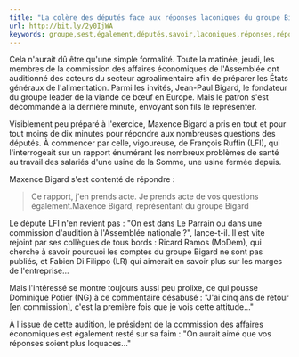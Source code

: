 ```yaml
---
title: "La colère des députés face aux réponses laconiques du groupe Bigard"
url: http://bit.ly/2y0IjWA
keywords: groupe,sest,également,députés,savoir,laconiques,réponses,répondre,colère,usine,rapport,face,économiques,commission,bigard
---
```

Cela n\'aurait dû être qu\'une simple formalité. Toute la matinée, jeudi, les membres de la commission des affaires économiques de l\'Assemblée ont auditionné des acteurs du secteur agroalimentaire afin de préparer les États généraux de l\'alimentation. Parmi les invités, Jean-Paul Bigard, le fondateur du groupe leader de la viande de bœuf en Europe. Mais le patron s\'est décommandé à la dernière minute, envoyant son fils le représenter.

Visiblement peu préparé à l\'exercice, Maxence Bigard a pris en tout et pour tout moins de dix minutes pour répondre aux nombreuses questions des députés. À commencer par celle, vigoureuse, de François Ruffin (LFI), qui l\'interrogeait sur un rapport énumérant les nombreux problèmes de santé au travail des salariés d\'une usine de la Somme, une usine fermée depuis.

Maxence Bigard s\'est contenté de répondre :

> Ce rapport, j\'en prends acte. Je prends acte de vos questions également.Maxence Bigard, représentant du groupe Bigard

Le député LFI n\'en revient pas : \"On est dans Le Parrain ou dans une commission d\'audition à l\'Assemblée nationale ?\", lance-t-il. Il est vite rejoint par ses collègues de tous bords : Ricard Ramos (MoDem), qui cherche à savoir pourquoi les comptes du groupe Bigard ne sont pas publiés, et Fabien Di Filippo (LR) qui aimerait en savoir plus sur les marges de l\'entreprise\...

Mais l\'intéressé se montre toujours aussi peu prolixe, ce qui pousse Dominique Potier (NG) à ce commentaire désabusé : \"J\'ai cinq ans de retour \[en commission\], c\'est la première fois que je vois cette attitude\...\"

À l\'issue de cette audition, le président de la commission des affaires économiques est également resté sur sa faim : \"On aurait aimé que vos réponses soient plus loquaces\...\"
